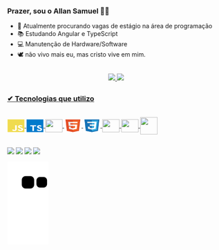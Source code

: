 ### Prazer, sou o Allan Samuel 👋🏾

- 🔎 Atualmente procurando vagas de estágio na área de programação
- 📚 Estudando Angular e TypeScript
- 💻 Manutenção de Hardware/Software
- 🕊 não vivo mais eu, mas cristo vive em mim.

 ##

<div align="center">
  <a href="https://github.com/Mordinii">
  <img width="45%" src="https://github-readme-stats.vercel.app/api?username=Mordinii&show_icons=true&theme=dracula&include_all_commits=true&count_private=true"/>
  <img width="45%" src="https://github-readme-stats.vercel.app/api/top-langs/?username=Mordinii&layout=compact&langs_count=7&theme=dracula"/>
</div>
  
 ##
 
  ### ✔ Tecnologias que utilizo  
 
<div style="display: inline_block"><br>
  <img align="center" height="30" width="40" src="https://raw.githubusercontent.com/devicons/devicon/master/icons/javascript/javascript-plain.svg">
  <img align="center" height="30" width="40" src="https://raw.githubusercontent.com/devicons/devicon/master/icons/typescript/typescript-plain.svg">
  <img align="center" height="30" width="40" src="https://cdn.jsdelivr.net/gh/devicons/devicon/icons/angularjs/angularjs-original.svg" />
  <img align="center" height="30" width="40" src="https://raw.githubusercontent.com/devicons/devicon/master/icons/html5/html5-original.svg">
  <img align="center" height="30" width="40" src="https://raw.githubusercontent.com/devicons/devicon/master/icons/css3/css3-original.svg">
  <img align="center" height="30" width="40" src="https://cdn.jsdelivr.net/gh/devicons/devicon/icons/bootstrap/bootstrap-original.svg" />
  <img align="center" height="30" width="40" src="https://cdn.jsdelivr.net/gh/devicons/devicon/icons/vscode/vscode-original.svg" /> 
  <img align="center" height="40" width="40" src="https://img.icons8.com/color/344/java-coffee-cup-logo--v1.png 2x">
 
</div>
  
  ##
  
  <div> 
  <a href="https://instagram.com/oallanbreezy" target="_blank"><img src="https://img.shields.io/badge/-Instagram-%23E4405F?style=for-the-badge&logo=instagram&logoColor=white" target="_blank"></a>
    <a href="https://api.whatsapp.com/send?phone=5551992719824" target="_blank"><img src="https://img.shields.io/badge/WhatsApp-25D366?style=for-the-badge&logo=whatsapp&logoColor=white" target="_blank"></a> 
  <a href="https://www.linkedin.com/in/allan-samuel-10bbb7242/" target="_blank"><img src="https://img.shields.io/badge/-LinkedIn-%230077B5?style=for-the-badge&logo=linkedin&logoColor=white" target="_blank"></a>
  <a href="mailto:allan.mordini@hotmail.com" target="_blank"><img src="https://img.shields.io/badge/Microsoft_Outlook-0078D4?style=for-the-badge&logo=microsoft-outlook&logoColor=white"></a> 
  </div>
  
  ![Snake animation](https://github.com/mordinii/mordinii/blob/output/github-contribution-grid-snake.svg)
 
